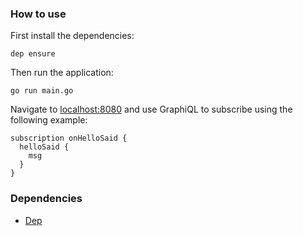 ### How to use

First install the dependencies:

```
dep ensure
```

Then run the application:

```
go run main.go
```

Navigate to [localhost:8080](http://localhost:8080) and use GraphiQL to subscribe using the following example:

```
subscription onHelloSaid {
  helloSaid {
    msg
  }
}
```

### Dependencies

* [Dep](https://github.com/golang/dep)
